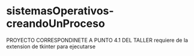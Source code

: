 # sistemasOperativos-creandoUnProceso
PROYECTO CORRESPONDINETE A PUNTO 4.1 DEL TALLER requiere de la extension de tkinter para ejecutarse 
